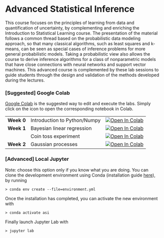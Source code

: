 # Advanced Statistical Inference 

This course focuses on the principles of learning from data and quantification of uncertainty, by complementing and enriching the Introduction to Statistical Learning course. 
The presentation of the material follows a common thread based on the probabilistic data modeling approach, so that many classical algorithms, such as least squares and k-means, can be seen as special cases of inference problems for more general probabilistic models. Taking a probabilistic view also allows the course to derive inference algorithms for a class of nonparametric models that have close connections with neural networks and support vector machines. 
This advanced course is complemented by these lab sessions to guide students through the design and validation of the methods developed during the lectures.


### [Suggested] Google Colab
[Google Colab](https://colab.research.google.com/) is the suggested way to edit and execute the labs. Simply click on the icon to open the corresponding notebook in Colab. 

|  |   |  |
|:--|:--|:--|
| **Week 0** | Introduction to Python/Numpy | [![Open In Colab](https://colab.research.google.com/assets/colab-badge.svg)](https://colab.research.google.com/github/srossi93/asi-labs/blob/master/lab_week0-public/Tutorial_Python.ipynb)|
| **Week 1** | Bayesian linear regression | [![Open In Colab](https://colab.research.google.com/assets/colab-badge.svg)](https://colab.research.google.com/github/srossi93/asi-labs/blob/master/lab_week1-public/Bayesian_Linear_Regression.ipynb)|
|  | Coin toss experiment | [![Open In Colab](https://colab.research.google.com/assets/colab-badge.svg)](https://colab.research.google.com/github/srossi93/asi-labs/blob/master/lab_week1-public/Coin_Toss_Experiment.ipynb)|
| **Week 2** | Gaussian processes | [![Open In Colab](https://colab.research.google.com/assets/colab-badge.svg)](https://colab.research.google.com/github/srossi93/asi-labs/blob/master/lab_week2-public/Gaussian_Process_Regression.ipynb)|

### [Advanced] Local Jupyter

Note: choose this option only if you know what you are doing. 
You can clone the development environment using Conda (installation guide [here](https://docs.conda.io/en/latest/miniconda.html)), by running
```shell
> conda env create --file=environment.yml
```
Once the installation has completed, you can activate the new environment with 
```shell
> conda activate asi
```
Finally launch Jupyter Lab with 
```shell
> jupyter lab 
```
